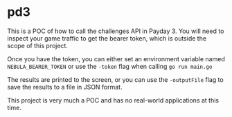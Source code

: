 # pd3
This is a POC of how to call the challenges API in Payday 3. You will need to inspect your game traffic to get the bearer token, which is outside the scope of this project.

Once you have the token, you can either set an environment variable named `NEBULA_BEARER_TOKEN` or use the `-token` flag when calling `go run main.go`

The results are printed to the screen, or you can use the `-outputFile` flag to save the results to a file in JSON format.

This project is very much a POC and has no real-world applications at this time.